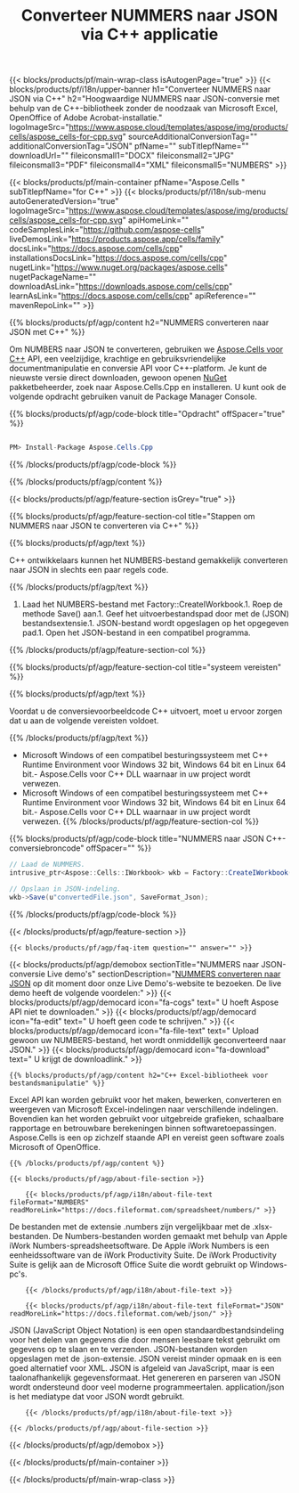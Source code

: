 ﻿---
title: Converteer NUMMERS naar JSON via C++ applicatie 
url: /nl/cpp/conversion/numbers-to-json/ 
description: Voorbeeld C++-conversiecode voor NUMBERS-document naar JSON-indeling. Programmeurs kunnen deze broncode gebruiken voor batchnummers naar JSON-conversie binnen elke C++-toepassing.
---
{{< blocks/products/pf/main-wrap-class isAutogenPage="true" >}}
{{< blocks/products/pf/i18n/upper-banner h1="Converteer NUMMERS naar JSON via C++" h2="Hoogwaardige NUMMERS naar JSON-conversie met behulp van de C++-bibliotheek zonder de noodzaak van Microsoft Excel, OpenOffice of Adobe Acrobat-installatie." logoImageSrc="https://www.aspose.cloud/templates/aspose/img/products/cells/aspose_cells-for-cpp.svg" sourceAdditionalConversionTag="" additionalConversionTag="JSON" pfName="" subTitlepfName="" downloadUrl="" fileiconsmall1="DOCX" fileiconsmall2="JPG" fileiconsmall3="PDF" fileiconsmall4="XML" fileiconsmall5="NUMBERS" >}}

{{< blocks/products/pf/main-container pfName="Aspose.Cells " subTitlepfName="for C++" >}}
{{< blocks/products/pf/i18n/sub-menu autoGeneratedVersion="true" logoImageSrc="https://www.aspose.cloud/templates/aspose/img/products/cells/aspose_cells-for-cpp.svg" apiHomeLink="" codeSamplesLink="https://github.com/aspose-cells" liveDemosLink="https://products.aspose.app/cells/family" docsLink="https://docs.aspose.com/cells/cpp" installationsDocsLink="https://docs.aspose.com/cells/cpp" nugetLink="https://www.nuget.org/packages/aspose.cells" nugetPackageName="" downloadAsLink="https://downloads.aspose.com/cells/cpp" learnAsLink="https://docs.aspose.com/cells/cpp" apiReference="" mavenRepoLink="" >}}

{{% blocks/products/pf/agp/content h2="NUMMERS converteren naar JSON met C++" %}}

 Om NUMBERS naar JSON te converteren, gebruiken we
 [Aspose.Cells voor C++](https://products.aspose.com/cells/cpp) 
 API, een veelzijdige, krachtige en gebruiksvriendelijke documentmanipulatie en conversie API voor C++-platform. Je kunt de nieuwste versie direct downloaden, gewoon openen
 [NuGet](https://www.nuget.org/packages/aspose.cells) 
 pakketbeheerder, zoek naar
 Aspose.Cells.Cpp 
 en installeren. U kunt ook de volgende opdracht gebruiken vanuit de Package Manager Console.

{{% blocks/products/pf/agp/code-block title="Opdracht" offSpacer="true" %}}

```cs

PM> Install-Package Aspose.Cells.Cpp


```

{{% /blocks/products/pf/agp/code-block %}}

{{% /blocks/products/pf/agp/content %}}

{{< blocks/products/pf/agp/feature-section isGrey="true" >}}

{{% blocks/products/pf/agp/feature-section-col title="Stappen om NUMMERS naar JSON te converteren via C++" %}}

{{% blocks/products/pf/agp/text %}}

 C++ ontwikkelaars kunnen het NUMBERS-bestand gemakkelijk converteren naar JSON in slechts een paar regels code.

{{% /blocks/products/pf/agp/text %}}

1. Laad het NUMBERS-bestand met Factory::CreateIWorkbook.1. Roep de methode Save() aan.1. Geef het uitvoerbestandspad door met de (JSON) bestandsextensie.1. JSON-bestand wordt opgeslagen op het opgegeven pad.1. Open het JSON-bestand in een compatibel programma.

{{% /blocks/products/pf/agp/feature-section-col %}}

{{% blocks/products/pf/agp/feature-section-col title="systeem vereisten" %}}

{{% blocks/products/pf/agp/text %}}

 Voordat u de conversievoorbeeldcode C++ uitvoert, moet u ervoor zorgen dat u aan de volgende vereisten voldoet.

{{% /blocks/products/pf/agp/text %}}

- Microsoft Windows of een compatibel besturingssysteem met C++ Runtime Environment voor Windows 32 bit, Windows 64 bit en Linux 64 bit.- Aspose.Cells voor C++ DLL waarnaar in uw project wordt verwezen.
- Microsoft Windows of een compatibel besturingssysteem met C++ Runtime Environment voor Windows 32 bit, Windows 64 bit en Linux 64 bit.- Aspose.Cells voor C++ DLL waarnaar in uw project wordt verwezen.
{{% /blocks/products/pf/agp/feature-section-col %}}

{{% blocks/products/pf/agp/code-block title="NUMMERS naar JSON C++-conversiebroncode" offSpacer="" %}}

```cs
// Laad de NUMMERS.
intrusive_ptr<Aspose::Cells::IWorkbook> wkb = Factory::CreateIWorkbook(u"sourceFile.numbers");

// Opslaan in JSON-indeling.
wkb->Save(u"convertedFile.json", SaveFormat_Json);


```

{{% /blocks/products/pf/agp/code-block %}}

{{< /blocks/products/pf/agp/feature-section >}}

    {{< blocks/products/pf/agp/faq-item question="" answer="" >}}
 

<!-- aboutfile Starts -->

{{< blocks/products/pf/agp/demobox sectionTitle="NUMMERS naar JSON-conversie Live demo\'s" sectionDescription="[NUMMERS converteren naar JSON](https://products.aspose.app/cells/conversion/numbers-to-json) op dit moment door onze Live Demo\'s-website te bezoeken. De live demo heeft de volgende voordelen:" >}}
        {{< blocks/products/pf/agp/democard icon="fa-cogs" text=" U hoeft Aspose API niet te downloaden." >}}
        {{< blocks/products/pf/agp/democard icon="fa-edit" text=" U hoeft geen code te schrijven." >}}
        {{< blocks/products/pf/agp/democard icon="fa-file-text" text=" Upload gewoon uw NUMBERS-bestand, het wordt onmiddellijk geconverteerd naar JSON." >}}
        {{< blocks/products/pf/agp/democard icon="fa-download" text=" U krijgt de downloadlink." >}}

    {{% blocks/products/pf/agp/content h2="C++ Excel-bibliotheek voor bestandsmanipulatie" %}}

 Excel API kan worden gebruikt voor het maken, bewerken, converteren en weergeven van Microsoft Excel-indelingen naar verschillende indelingen. Bovendien kan het worden gebruikt voor uitgebreide grafieken, schaalbare rapportage en betrouwbare berekeningen binnen softwaretoepassingen. Aspose.Cells is een op zichzelf staande API en vereist geen software zoals Microsoft of OpenOffice.  



    {{% /blocks/products/pf/agp/content %}}

    {{< blocks/products/pf/agp/about-file-section >}}

        {{< blocks/products/pf/agp/i18n/about-file-text fileFormat="NUMBERS" readMoreLink="https://docs.fileformat.com/spreadsheet/numbers/" >}}

De bestanden met de extensie .numbers zijn vergelijkbaar met de .xlsx-bestanden. De Numbers-bestanden worden gemaakt met behulp van Apple iWork Numbers-spreadsheetsoftware. De Apple iWork Numbers is een eenheidssoftware van de iWork Productivity Suite. De iWork Productivity Suite is gelijk aan de Microsoft Office Suite die wordt gebruikt op Windows-pc's.

        {{< /blocks/products/pf/agp/i18n/about-file-text >}}

        {{< blocks/products/pf/agp/i18n/about-file-text fileFormat="JSON" readMoreLink="https://docs.fileformat.com/web/json/" >}}

JSON (JavaScript Object Notation) is een open standaardbestandsindeling voor het delen van gegevens die door mensen leesbare tekst gebruikt om gegevens op te slaan en te verzenden. JSON-bestanden worden opgeslagen met de .json-extensie. JSON vereist minder opmaak en is een goed alternatief voor XML. JSON is afgeleid van JavaScript, maar is een taalonafhankelijk gegevensformaat. Het genereren en parseren van JSON wordt ondersteund door veel moderne programmeertalen. application/json is het mediatype dat voor JSON wordt gebruikt.

        {{< /blocks/products/pf/agp/i18n/about-file-text >}}

    {{< /blocks/products/pf/agp/about-file-section >}}

{{< /blocks/products/pf/agp/demobox >}}

<!-- aboutfile Ends -->



{{< /blocks/products/pf/main-container >}}
    
{{< /blocks/products/pf/main-wrap-class >}}